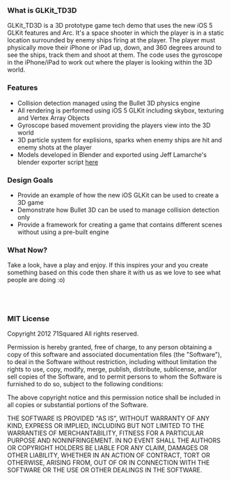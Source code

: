 ### What is GLKit_TD3D

GLKit_TD3D is a 3D prototype game tech demo that uses the new iOS 5 GLKit features and Arc. It's a space shooter in which the player is in a static location surrounded by enemy ships firing at the player. The player must physically move their iPhone or iPad up, down, and 360 degrees around to see the ships, track them and shoot at them. The code uses the gyroscope in the iPhone/iPad to work out where the player is looking within the 3D world.

### Features

* Collision detection managed using the Bullet 3D physics engine
* All rendering is performed using iOS 5 GLKit including skybox, texturing and Vertex Array Objects
* Gyroscope based movement providing the players view into the 3D world
* 3D particle system for explisions, sparks when enemy ships are hit and enemy shots at the player
* Models developed in Blender and exported using Jeff Lamarche's blender exporter script [here](https://github.com/jlamarche/iOS-OpenGLES-Stuff/tree/master/Blender%20Export/objc_blend_2.57%20(RC1))

### Design Goals

* Provide an example of how the new iOS GLKit can be used to create a 3D game
* Demonstrate how Bullet 3D can be used to manage collision detection only
* Provide a framework for creating a game that contains different scenes without using a pre-built engine

### What Now?

Take a look, have a play and enjoy. If this inspires your and you create something based on this code then share it with us as we love to see what people are doing :o)

<br/>
<br/>

### MIT License
  Copyright 2012 71Squared All rights reserved.
  
  Permission is hereby granted, free of charge, to any person obtaining a copy
  of this software and associated documentation files (the "Software"), to deal
  in the Software without restriction, including without limitation the rights
  to use, copy, modify, merge, publish, distribute, sublicense, and/or sell
  copies of the Software, and to permit persons to whom the Software is
  furnished to do so, subject to the following conditions:
  
  The above copyright notice and this permission notice shall be included in
  all copies or substantial portions of the Software.
  
  THE SOFTWARE IS PROVIDED "AS IS", WITHOUT WARRANTY OF ANY KIND, EXPRESS OR
  IMPLIED, INCLUDING BUT NOT LIMITED TO THE WARRANTIES OF MERCHANTABILITY,
  FITNESS FOR A PARTICULAR PURPOSE AND NONINFRINGEMENT. IN NO EVENT SHALL THE
  AUTHORS OR COPYRIGHT HOLDERS BE LIABLE FOR ANY CLAIM, DAMAGES OR OTHER
  LIABILITY, WHETHER IN AN ACTION OF CONTRACT, TORT OR OTHERWISE, ARISING FROM,
  OUT OF OR IN CONNECTION WITH THE SOFTWARE OR THE USE OR OTHER DEALINGS IN
  THE SOFTWARE.